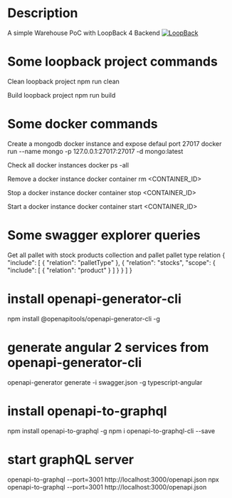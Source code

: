 # Description
A simple Warehouse PoC with LoopBack 4 Backend
[![LoopBack](https://github.com/strongloop/loopback-next/raw/master/docs/site/imgs/branding/Powered-by-LoopBack-Badge-(blue)-@2x.png)](http://loopback.io/)

# Some loopback project commands
Clean loopback project
npm run clean

Build loopback project
npm run build

# Some docker commands
Create a mongodb docker instance and expose defaul port 27017
docker run --name mongo -p 127.0.0.1:27017:27017 -d mongo:latest

Check all docker instances
docker ps -all

Remove a docker instance
docker container rm <CONTAINER_ID>

Stop a docker instance
docker container stop <CONTAINER_ID>

Start a docker instance
docker container start <CONTAINER_ID>

# Some swagger explorer queries
Get all pallet with stock products collection and pallet pallet type relation
{
  "include": [
    {
      "relation": "palletType"
    },
    {
      "relation": "stocks",
      "scope":
        {
          "include": [
             {
               "relation": "product"
             }
          ]
        }
    }
  ]
}

# install openapi-generator-cli
npm install @openapitools/openapi-generator-cli -g

# generate angular 2 services from openapi-generator-cli
openapi-generator generate -i swagger.json -g typescript-angular

# install openapi-to-graphql
npm install openapi-to-graphql -g
npm i openapi-to-graphql-cli --save

# start graphQL server
openapi-to-graphql --port=3001 http://localhost:3000/openapi.json
npx openapi-to-graphql --port=3001 http://localhost:3000/openapi.json
